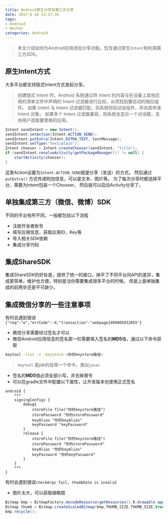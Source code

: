 ```yaml
---
title: Android原生分享及第三方分享
date: 2017-6-16 13:37:35
tags: 
- Android
- Wechat
categories: Android
---
```


> 本文介绍如何为Android应用添加分享功能。包含通过原生`Intent`和利用第三方SDK。

<!-- more -->
## 原生Intent方式

大多平台都支持隐式Intent方式发起分享。

> 创建隐式 Intent 时，Android 系统通过将 Intent 的内容与在设备上其他应用的清单文件中声明的 Intent 过滤器进行比较，从而找到要启动的相应组件。 如果 Intent 与 Intent 过滤器匹配，则系统将启动该组件，并向其传递 Intent 对象。 如果多个 Intent 过滤器兼容，则系统会显示一个对话框，支持用户选取要使用的应用。

```java
Intent sendIntent = new Intent();
sendIntent.setAction(Intent.ACTION_SEND);
sendIntent.putExtra(Intent.EXTRA_TEXT, textMessage);
sendIntent.setType("text/plain");
Intent chooser = Intent.createChooser(sendIntent, "title");
if (sendIntent.resolveActivity(getPackageManager()) != null) {
    startActivity(chooser);
}
```
这里Action设置为`Intent.ACTION_SEND`就是分享（发送）的方式。
然后通过`putExtra()` 方式传递附加信息，可以是文本、图片等。
为了每次分享时都选择平台，需要为Intent包装一个Chooser。
然后就可以启动Activity分享了。

## 单独集成第三方（微信、微博）SDK

不同的平台有所不同，一般都包括以下流程
- 注册开发者账号
- 填写应用信息，获取应用ID，Key等
- 导入相关SDK依赖
- 集成分享代码

## 集成ShareSDK

集成ShareSDK的好处是，提供了统一的接口，抹平了不同平台间API的差异，集成更简单，维护也方便。特别是当你需要集成很多平台的时候。
但是上面单独集成的前两步还是不可缺少。

## 集成微信分享的一些注意事项

有时会遇到错误`{"req":"e","errCode":-6,"transaction":"webpage1498805832655"}`
- 微信分享需要经过签名才可以
- 微信Android应用信息的签名那一栏需要填入签名的**MD5**值，通过以下命令获取

```bash
keytool -list -v -keystore <你的keystore路径>
```

>`keytool` 是jdk的自带一个命令，类似`javac`

- 签名的**MD5**值必须全部小写，并去掉冒号
- 可以在gradle文件中配置以下属性，让开发版本也使用正式签名

```
android {
    ***
    signingConfigs {
        debug{
            storeFile file("你的keystore路径")
            storePassword "你的storePassword"
            keyAlias "你的keyAlias"
            keyPassword "keyPassword"
        }
        release {
            storeFile file("你的keystore路径")
            storePassword "你的storePassword"
            keyAlias "你的keyAlias"
            keyPassword "你的keyPassword"
        }
    }
    ***
}
```

有时会遇到错误`checkArgs fail, thumbData is invalid`

- 图片太大，可以获取缩略图
```java
Bitmap bmp = BitmapFactory.decodeResource(getResources(),R.drawable.app_icon);
Bitmap thumb = Bitmap.createScaledBitmap(bmp,THUMB_SIZE,THUMB_SIZE,true);
bmp.recycle();
```